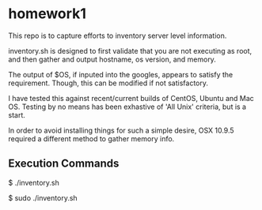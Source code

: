 homework1
=========

This repo is to capture efforts to inventory server level information.

inventory.sh is designed to first validate that you are not executing
as root, and then gather and output hostname, os version, and memory.

The output of $OS, if inputed into the googles, appears to satisfy the
requirement. Though, this can be modified if not satisfactory. 

I have tested this against recent/current builds of CentOS, Ubuntu and
Mac OS. Testing by no means has been exhastive of 'All Unix' criteria,
but is a start.

In order to avoid installing things for such a simple desire, OSX 
10.9.5 required a different method to gather memory info.


## Execution Commands ##

$ ./inventory.sh  

$ sudo ./inventory.sh

